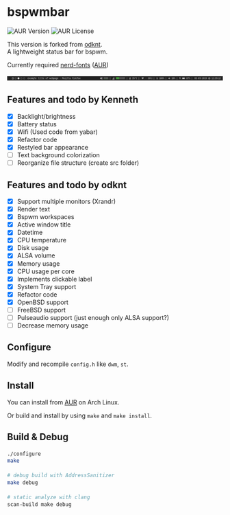 # bspwmbar

![AUR Version](https://img.shields.io/aur/version/bspwmbar.svg)
![AUR License](https://img.shields.io/aur/license/bspwmbar.svg)

This version is forked from [odknt](https://github.com/odknt/bspwmbar).
<br />
A lightweight status bar for bspwm.

Currently required [nerd-fonts](https://github.com/ryanoasis/nerd-fonts)
([AUR](https://aur.archlinux.org/packages/ttf-nerd-fonts-symbols/))

![bspwmbar.png](docs/bspwmbar.png)

## Features and todo by Kenneth
- [x] Backlight/brightness
- [x] Battery status
- [x] Wifi (Used code from yabar)
- [x] Refactor code
- [x] Restyled bar appearance
- [ ] Text background colorization
- [ ] Reorganize file structure (create src folder)

## Features and todo by odknt

- [x] Support multiple monitors (Xrandr)
- [x] Render text
- [x] Bspwm workspaces
- [x] Active window title
- [x] Datetime
- [x] CPU temperature
- [x] Disk usage
- [x] ALSA volume
- [x] Memory usage
- [x] CPU usage per core
- [x] Implements clickable label
- [x] System Tray support
- [x] Refactor code
- [x] OpenBSD support
- [ ] FreeBSD support 
- [ ] Pulseaudio support (just enough only ALSA support?)
- [ ] Decrease memory usage

## Configure

Modify and recompile `config.h` like `dwm`, `st`.

## Install

You can install from [AUR](https://aur.archlinux.org/packages/bspwmbar/) on Arch Linux.

Or build and install by using `make` and `make install`.

## Build & Debug

```sh
./configure
make

# debug build with AddressSanitizer
make debug

# static analyze with clang
scan-build make debug
```
